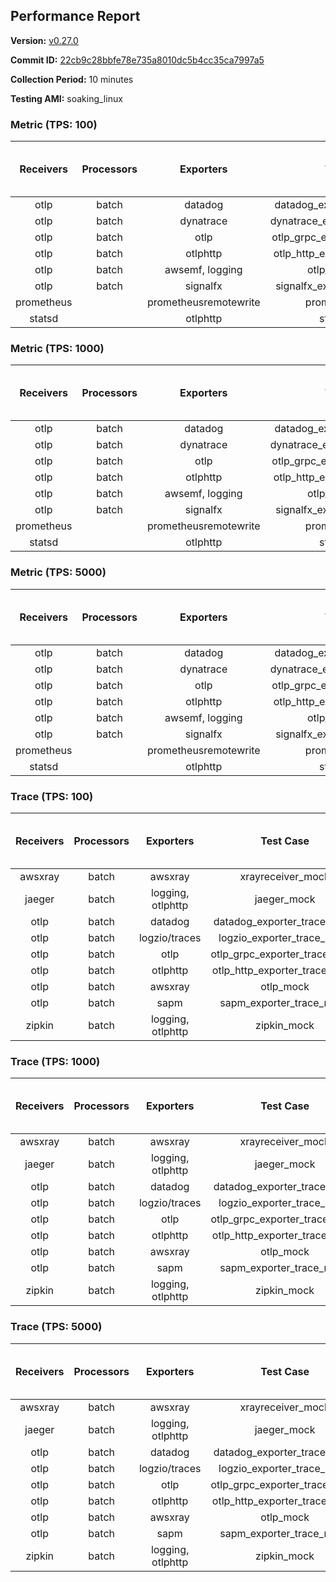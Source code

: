 ## Performance Report

**Version:** [v0.27.0](https://github.com/aws-observability/aws-otel-collector/releases/tag/v0.27.0)

**Commit ID:** [22cb9c28bbfe78e735a8010dc5b4cc35ca7997a5](https://github.com/aws-observability/aws-otel-collector/commit/22cb9c28bbfe78e735a8010dc5b4cc35ca7997a5)

**Collection Period:** 10 minutes

**Testing AMI:** soaking_linux


### Metric (TPS: 100)
| Receivers | Processors | Exporters | Test Case | Data Type | Instance Type | Avg CPU Usage (Percent) | Avg Memory Usage (Megabytes) | Max CPU Usage (Percent) | Max Memory Usage (Megabytes) |
|:---------:|:----------:|:---------:|:---------:|:---------:|:-------------:|:-----------------------:|:----------------------------:|:-----------------------:|:----------------------------:|
| otlp | batch | datadog | datadog_exporter_metric_mock | otlp | m5.2xlarge | 0.05 | 67.33 | 0.20 | 67.57 |
| otlp | batch | dynatrace | dynatrace_exporter_metric_mock | otlp | m5.2xlarge | 0.03 | 68.83 | 0.20 | 69.69 |
| otlp | batch | otlp | otlp_grpc_exporter_metric_mock | otlp | m5.2xlarge | 0.04 | 67.35 | 0.20 | 68.30 |
| otlp | batch | otlphttp | otlp_http_exporter_metric_mock | otlp | m5.2xlarge | 0.03 | 67.97 | 0.20 | 68.26 |
| otlp | batch | awsemf, logging | otlp_metric_mock | otlp | m5.2xlarge | 0.03 | 67.80 | 0.20 | 67.94 |
| otlp | batch | signalfx | signalfx_exporter_metric_mock | otlp | m5.2xlarge | 0.04 | 68.00 | 0.20 | 68.10 |
| prometheus |  | prometheusremotewrite | prometheus_mock | prometheus | m5.2xlarge | 0.09 | 83.30 | 0.30 | 84.60 |
| statsd |  | otlphttp | statsd_mock | statsd | m5.2xlarge | 0.01 | 67.15 | 0.10 | 67.42 |

### Metric (TPS: 1000)
| Receivers | Processors | Exporters | Test Case | Data Type | Instance Type | Avg CPU Usage (Percent) | Avg Memory Usage (Megabytes) | Max CPU Usage (Percent) | Max Memory Usage (Megabytes) |
|:---------:|:----------:|:---------:|:---------:|:---------:|:-------------:|:-----------------------:|:----------------------------:|:-----------------------:|:----------------------------:|
| otlp | batch | datadog | datadog_exporter_metric_mock | otlp | m5.2xlarge | 0.05 | 68.92 | 0.10 | 69.11 |
| otlp | batch | dynatrace | dynatrace_exporter_metric_mock | otlp | m5.2xlarge | 0.03 | 68.60 | 0.20 | 68.83 |
| otlp | batch | otlp | otlp_grpc_exporter_metric_mock | otlp | m5.2xlarge | 0.04 | 68.32 | 0.20 | 68.79 |
| otlp | batch | otlphttp | otlp_http_exporter_metric_mock | otlp | m5.2xlarge | 0.04 | 68.73 | 0.10 | 69.93 |
| otlp | batch | awsemf, logging | otlp_metric_mock | otlp | m5.2xlarge | 0.04 | 68.61 | 0.20 | 68.72 |
| otlp | batch | signalfx | signalfx_exporter_metric_mock | otlp | m5.2xlarge | 0.03 | 68.11 | 0.20 | 68.44 |
| prometheus |  | prometheusremotewrite | prometheus_mock | prometheus | m5.2xlarge | 1.05 | 112.21 | 1.70 | 118.62 |
| statsd |  | otlphttp | statsd_mock | statsd | m5.2xlarge | 0.01 | 67.64 | 0.20 | 68.04 |

### Metric (TPS: 5000)
| Receivers | Processors | Exporters | Test Case | Data Type | Instance Type | Avg CPU Usage (Percent) | Avg Memory Usage (Megabytes) | Max CPU Usage (Percent) | Max Memory Usage (Megabytes) |
|:---------:|:----------:|:---------:|:---------:|:---------:|:-------------:|:-----------------------:|:----------------------------:|:-----------------------:|:----------------------------:|
| otlp | batch | datadog | datadog_exporter_metric_mock | otlp | m5.2xlarge | 0.06 | 69.42 | 0.20 | 70.03 |
| otlp | batch | dynatrace | dynatrace_exporter_metric_mock | otlp | m5.2xlarge | 0.04 | 68.51 | 0.10 | 68.65 |
| otlp | batch | otlp | otlp_grpc_exporter_metric_mock | otlp | m5.2xlarge | 0.04 | 69.27 | 0.10 | 69.62 |
| otlp | batch | otlphttp | otlp_http_exporter_metric_mock | otlp | m5.2xlarge | 0.04 | 69.51 | 0.10 | 69.71 |
| otlp | batch | awsemf, logging | otlp_metric_mock | otlp | m5.2xlarge | 0.04 | 67.52 | 0.20 | 67.81 |
| otlp | batch | signalfx | signalfx_exporter_metric_mock | otlp | m5.2xlarge | 0.03 | 68.75 | 0.20 | 68.88 |
| prometheus |  | prometheusremotewrite | prometheus_mock | prometheus | m5.2xlarge | 5.79 | 237.22 | 9.50 | 272.00 |
| statsd |  | otlphttp | statsd_mock | statsd | m5.2xlarge | 0.01 | 68.52 | 0.10 | 68.68 |

### Trace (TPS: 100)
| Receivers | Processors | Exporters | Test Case | Data Type | Instance Type | Avg CPU Usage (Percent) | Avg Memory Usage (Megabytes) | Max CPU Usage (Percent) | Max Memory Usage (Megabytes) |
|:---------:|:----------:|:---------:|:---------:|:---------:|:-------------:|:-----------------------:|:----------------------------:|:-----------------------:|:----------------------------:|
| awsxray | batch | awsxray | xrayreceiver_mock | xray | m5.2xlarge | 3.75 | 82.07 | 3.90 | 83.23 |
| jaeger | batch | logging, otlphttp | jaeger_mock | jaeger | m5.2xlarge | 2.89 | 88.57 | 15.90 | 90.45 |
| otlp | batch | datadog | datadog_exporter_trace_mock | otlp | m5.2xlarge | 3.47 | 86.02 | 3.70 | 88.90 |
| otlp | batch | logzio/traces | logzio_exporter_trace_mock | otlp | m5.2xlarge | 3.71 | 83.90 | 3.90 | 84.99 |
| otlp | batch | otlp | otlp_grpc_exporter_trace_mock | otlp | m5.2xlarge | 3.19 | 142.62 | 4.30 | 193.15 |
| otlp | batch | otlphttp | otlp_http_exporter_trace_mock | otlp | m5.2xlarge | 4.07 | 82.92 | 4.70 | 84.50 |
| otlp | batch | awsxray | otlp_mock | otlp | m5.2xlarge | 4.37 | 83.26 | 4.60 | 84.41 |
| otlp | batch | sapm | sapm_exporter_trace_mock | otlp | m5.2xlarge | 4.15 | 94.92 | 4.30 | 95.29 |
| zipkin | batch | logging, otlphttp | zipkin_mock | zipkin | m5.2xlarge | 4.61 | 85.53 | 17.00 | 87.36 |

### Trace (TPS: 1000)
| Receivers | Processors | Exporters | Test Case | Data Type | Instance Type | Avg CPU Usage (Percent) | Avg Memory Usage (Megabytes) | Max CPU Usage (Percent) | Max Memory Usage (Megabytes) |
|:---------:|:----------:|:---------:|:---------:|:---------:|:-------------:|:-----------------------:|:----------------------------:|:-----------------------:|:----------------------------:|
| awsxray | batch | awsxray | xrayreceiver_mock | xray | m5.2xlarge | 19.21 | 86.38 | 20.10 | 88.47 |
| jaeger | batch | logging, otlphttp | jaeger_mock | jaeger | m5.2xlarge | 23.96 | 153.60 | 42.70 | 177.20 |
| otlp | batch | datadog | datadog_exporter_trace_mock | otlp | m5.2xlarge | 30.77 | 92.41 | 33.10 | 94.45 |
| otlp | batch | logzio/traces | logzio_exporter_trace_mock | otlp | m5.2xlarge | 31.16 | 83.78 | 34.20 | 86.17 |
| otlp | batch | otlp | otlp_grpc_exporter_trace_mock | otlp | m5.2xlarge | 25.47 | 696.49 | 36.70 | 1234.12 |
| otlp | batch | otlphttp | otlp_http_exporter_trace_mock | otlp | m5.2xlarge | 27.47 | 83.70 | 28.60 | 85.47 |
| otlp | batch | awsxray | otlp_mock | otlp | m5.2xlarge | 27.66 | 85.24 | 29.60 | 87.43 |
| otlp | batch | sapm | sapm_exporter_trace_mock | otlp | m5.2xlarge | 24.56 | 97.55 | 25.20 | 98.19 |
| zipkin | batch | logging, otlphttp | zipkin_mock | zipkin | m5.2xlarge | 32.30 | 279.30 | 46.40 | 399.97 |

### Trace (TPS: 5000)
| Receivers | Processors | Exporters | Test Case | Data Type | Instance Type | Avg CPU Usage (Percent) | Avg Memory Usage (Megabytes) | Max CPU Usage (Percent) | Max Memory Usage (Megabytes) |
|:---------:|:----------:|:---------:|:---------:|:---------:|:-------------:|:-----------------------:|:----------------------------:|:-----------------------:|:----------------------------:|
| awsxray | batch | awsxray | xrayreceiver_mock | xray | m5.2xlarge | 26.65 | 96.83 | 27.80 | 103.75 |
| jaeger | batch | logging, otlphttp | jaeger_mock | jaeger | m5.2xlarge | 25.20 | 178.71 | 43.10 | 208.03 |
| otlp | batch | datadog | datadog_exporter_trace_mock | otlp | m5.2xlarge | 106.55 | 100.55 | 115.60 | 109.88 |
| otlp | batch | logzio/traces | logzio_exporter_trace_mock | otlp | m5.2xlarge | 104.01 | 87.89 | 108.90 | 90.72 |
| otlp | batch | otlp | otlp_grpc_exporter_trace_mock | otlp | m5.2xlarge | 98.99 | 3172.00 | 155.29 | 5853.22 |
| otlp | batch | otlphttp | otlp_http_exporter_trace_mock | otlp | m5.2xlarge | 91.14 | 85.80 | 98.91 | 86.99 |
| otlp | batch | awsxray | otlp_mock | otlp | m5.2xlarge | 112.55 | 17510.98 | 450.72 | 29223.18 |
| otlp | batch | sapm | sapm_exporter_trace_mock | otlp | m5.2xlarge | 89.69 | 99.43 | 96.30 | 101.61 |
| zipkin | batch | logging, otlphttp | zipkin_mock | zipkin | m5.2xlarge | 32.68 | 378.42 | 52.00 | 445.54 |

